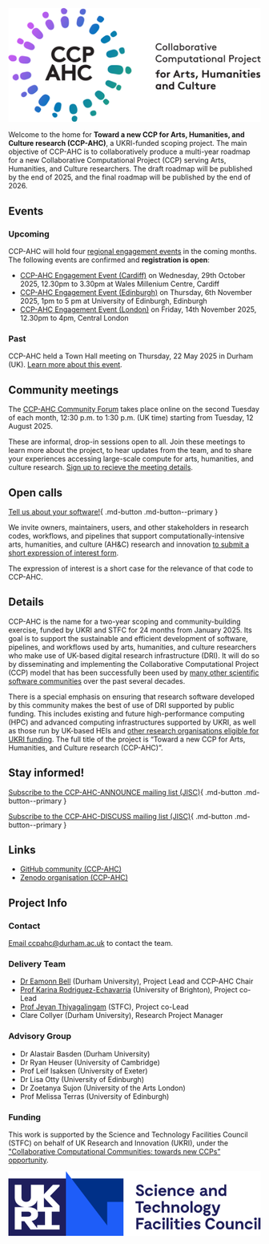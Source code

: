 ![The CCP-AHC logotype showing the letters CCP-AHC in a serif font surrounded in a circular fashion by abstract representations of individuals filled in a gradient from blue to purple](assets/CCP_AHA_Master_Logo_RGB.png "CCP-AHC logo")

Welcome to the home for **Toward a new CCP for Arts, Humanities, and Culture research (CCP-AHC)**, a UKRI-funded scoping project. The main objective of CCP-AHC is to collaboratively produce a multi-year roadmap for a new Collaborative Computational Project (CCP) serving Arts, Humanities, and Culture researchers. The draft roadmap will be published by the end of 2025, and the final roadmap will be published by the end of 2026.

## Events

### Upcoming

CCP-AHC will hold four [regional engagement events](./activities/regional-engagement.md) in the coming months. The following events are confirmed and **registration is open**:

- [CCP-AHC Engagement Event (Cardiff)](./activities/regional-engagement.md#ccp-ahc-regional-workshop-cardiff---wednesday-29th-october-2025) on Wednesday, 29th October 2025, 12.30pm to 3.30pm at Wales Millenium Centre, Cardiff
- [CCP-AHC Engagement Event (Edinburgh)](./activities/regional-engagement.md#ccp-ahc-regional-workshop-edinburgh---thursday-6th-november-2025) on Thursday, 6th November 2025, 1pm to 5 pm at University of Edinburgh, Edinburgh
- [CCP-AHC Engagement Event (London)](./activities/regional-engagement.md#ccp-ahc-regional-workshop-london---friday-14th-november-2025) on Friday, 14th November 2025, 12.30pm to 4pm, Central London

### Past

CCP-AHC held a Town Hall meeting on Thursday, 22 May 2025 in Durham (UK). [Learn more about this event](./activities/town-hall-2025/index.md). 

## Community meetings

The [CCP-AHC Community Forum](./activities/community-forum.md) takes place online on the second Tuesday of each month, 12:30 p.m. to 1:30 p.m. (UK time) starting from Tuesday, 12 August 2025.  

These are informal, drop-in sessions open to all. Join these meetings to learn more about the project, to hear updates from the team, and to share your experiences accessing large-scale compute for arts, humanities, and culture research. [Sign up to recieve the meeting details](https://forms.office.com/e/BnW8PZwJA9).

## Open calls

[Tell us about your software!](./activities/codes-eoi.md){ .md-button .md-button--primary } 

We invite owners, maintainers, users, and other stakeholders in research codes, workflows, and pipelines that support computationally-intensive arts, humanities, and culture (AH&C) research and innovation [to submit a short expression of interest form](https://forms.office.com/e/EAyaK8cajv). 

The expression of interest is a short case for the relevance of that code to CCP-AHC.

## Details

CCP-AHC is the name for a two-year scoping and community-building exercise, funded by UKRI and STFC for 24 months from January 2025. Its goal is to support the sustainable and efficient development of software, pipelines, and workflows used by arts, humanities, and culture researchers who make use of UK-based digital research infrastructure (DRI). It will do so by disseminating and implementing the Collaborative Computational Project (CCP) model that has been successfully been used by [many other scientific software communities](https://www.ccp.ac.uk/about-ccps/) over the past several decades.

There is a special emphasis on ensuring that research software developed by this community makes the best of use of DRI supported by public funding. This includes existing and future high-performance computing (HPC) and advanced computing infrastructures supported by UKRI, as well as those run by UK-based HEIs and [other research organisations eligible for UKRI funding](https://www.ukri.org/publications/organisation-eligibility/research-organisations-eligible-for-ukri-funding/). The full title of the project is “Toward a new CCP for Arts, Humanities, and Culture research (CCP-AHC)”.

## Stay informed!

[Subscribe to the CCP-AHC-ANNOUNCE mailing list (JISC)](https://www.jiscmail.ac.uk/cgi-bin/wa-jisc.exe?SUBED1=CCP-AHC-ANNOUNCE&A=1){ .md-button .md-button--primary } 

[Subscribe to the CCP-AHC-DISCUSS mailing list (JISC)](https://www.jiscmail.ac.uk/cgi-bin/wa-jisc.exe?SUBED1=CCP-AHC-DISCUSS&A=1){ .md-button .md-button--primary }

## Links

- [GitHub community (CCP-AHC)](https://github.com/ccpahc)
- [Zenodo organisation (CCP-AHC)](https://zenodo.org/communities/ccpahc/)

## Project Info

### Contact

[Email ccpahc@durham.ac.uk](mailto:ccpahc@durham.ac.uk) to contact the team.

### Delivery Team

- [Dr Eamonn Bell](https://www.durham.ac.uk/staff/eamonn-bell/) (Durham University), Project Lead and CCP-AHC Chair
- [Prof Karina Rodriguez-Echavarria](https://research.brighton.ac.uk/en/persons/karina-rodriguez-echavarria) (University of Brighton), Project co-Lead
- [Prof Jeyan Thiyagalingam](https://www.scd.stfc.ac.uk/Pages/sciml-profile-jeyan.aspx) (STFC), Project co-Lead
- Clare Collyer (Durham University), Research Project Manager

### Advisory Group

- Dr Alastair Basden (Durham University)
- Dr Ryan Heuser (University of Cambridge)
- Prof Leif Isaksen (University of Exeter)
- Dr Lisa Otty (University of Edinburgh)
- Dr Zoetanya Sujon (University of the Arts London)
- Prof Melissa Terras (University of Edinburgh)

### Funding

This work is supported by the Science and Technology Facilities Council (STFC) on behalf of UK Research and Innovation (UKRI), under the ["Collaborative Computational Communities: towards new CCPs” opportunity](https://www.ukri.org/opportunity/collaborative-computational-communities-towards-new-ccps/).

![Logo of Science and Technology Facilities Council (STFC)](assets/stfc-logo.svg)
